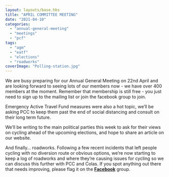 ```yaml
---
layout: layouts/base.hbs
title: "APRIL COMMITTEE MEETING"
date: "2021-04-10"
categories: 
  - "annual-general-meeting"
  - "meetings"
  - "pcf"
tags: 
  - "agm"
  - "eatf"
  - "elections"
  - "roadworks"
coverImage: "Polling-station.jpg"
---
```


We are busy preparing for our Annual General Meeting on 22nd April and are looking forward to seeing lots of our members now - we have over 400 members at the moment. Remember that membership is still free - you just need to sign up to the mailing list or join the facebook group to join.

Emergency Active Travel Fund measures were also a hot topic, we’ll be asking PCC to keep them past the end of social distancing and consult on their long term future. 

We’ll be writing to the main political parties this week to ask for their views on cycling ahead of the upcoming elections, and hope to share an article on our website. 

And finally… roadworks. Following a few recent incidents that left people cycling with no diversion route or obvious options, we’re now starting to keep a log of roadworks and where they’re causing issues for cycling so we can discuss this further with PCC and Colas. If you spot anything out there that needs improving, please flag it on the **[Facebook](https://www.facebook.com/groups/pompeybug/)** group.
